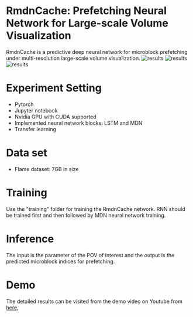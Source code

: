 # RmdnCache: Prefetching Neural Network for Large-scale Volume Visualization

RmdnCache is a predictive deep neural network for microblock prefetching under multi-resolution large-scale volume visualization.
![results](https://github.com/sunjianxin/Deep-Learning-Prefetching/blob/main/doc/teaser.jpg)
![results](https://github.com/sunjianxin/Deep-Learning-Prefetching/blob/main/doc/teaser.png)
![results](https://github.com/sunjianxin/VTK_MFA-DVR/blob/main/doc/teaser.png)


# Experiment Setting

- Pytorch
- Jupyter notebook
- Nvidia GPU with CUDA supported
- Implemented neural network blocks: LSTM and MDN
- Transfer learning

# Data set
- Flame dataset: 7GB in size

# Training

Use the "training" folder for training the RmdnCache network. RNN should be trained first and then followed by MDN neural network training. 

# Inference

The input is the parameter of the POV of interest and the output is the predicted microblock indices for prefetching.

# Demo
The detailed results can be visited from the demo video on Youtube from [here](https://youtu.be/SBPq6zV1LUQ),
